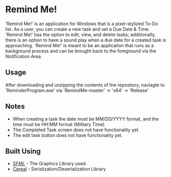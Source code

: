 # Remind Me!

'Remind Me!' is an application for Windows that is a pixel-stylized To-Do list. As a user, you can create a new task and set a Due Date & Time. 
'Remind Me!' has the option to edit, view, and delete tasks; additionally, there is an option to have a sound play when a due date for a created task is approaching.
'Remind Me!' is meant to be an application that runs as a background process and can be brought back to the foreground via the Notification Area.   

## Usage

After downloading and unzipping the contents of the repository, naviagte to 'ReminderProgram.exe' via 'RemindMe-master' -> 'x64' -> 'Release'  

## Notes

- When creating a task the date must be MM/DD/YYYY format, and the time must be HH:MM format (Military Time).
- The Completed Task screen does not have functionality yet.
- The edit task button does not have functionality yet.

## Built Using

* [SFML](https://www.sfml-dev.org/) - The Graphics Library used.
* [Cereal](https://uscilab.github.io/cereal/index.html) - Serialization/Deserialization Library
